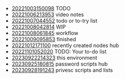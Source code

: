 - [20221003150098](/zet/20221003150098/README.md) TODO
- [20221006213953](/zet/20221006213953/README.md) video notes
- [20221007044552](/zet/20221007044552/README.md) todo or to-try list
- [20221008042814](/zet/20221008042814/README.md) WIP
- [20221008061845](/zet/20221008061845/README.md) workflow
- [20221009095853](/zet/20221009095853/README.md) finished
- [20221012171100](/zet/20221012171100/README.md) recently created nodes hub
- [20221101052020](/zet/20221101052020/README.md) TODO: Your to-do list
- [20230922214323](/zet/20230922214323/README.md) this environment
- [20230925180815](/zet/20230925180815/README.md) password scripts hub
- [20230928191243](/zet/20230928191243/README.md) privesc scripts and lists
